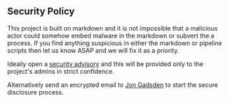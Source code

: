 ## Security Policy

This project is built on markdown and it is not impossible that a malicious actor
could somehow embed malware in the markdown or subvert the a process.
If you find anything suspicious in either the markdown or pipeline scripts
then let us know ASAP and we will fix it as a priority.

Ideally open a [security advisory][advisory] and this will be provided
only to the project's admins in strict confidence.

Alternatively send an encrypted email to [Jon Gadsden][mail] to start the secure disclosure process.

[advisory]: https://github.com/OWASP/www-chapter-bristol-uk/security/advisories/new
[mail]: https://flowcrypt.com/me/jongadsden
